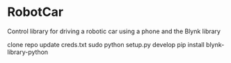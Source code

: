 # RobotCar
Control library for driving a robotic car using a phone and the Blynk library


clone repo
update creds.txt
sudo python setup.py develop
pip install blynk-library-python

